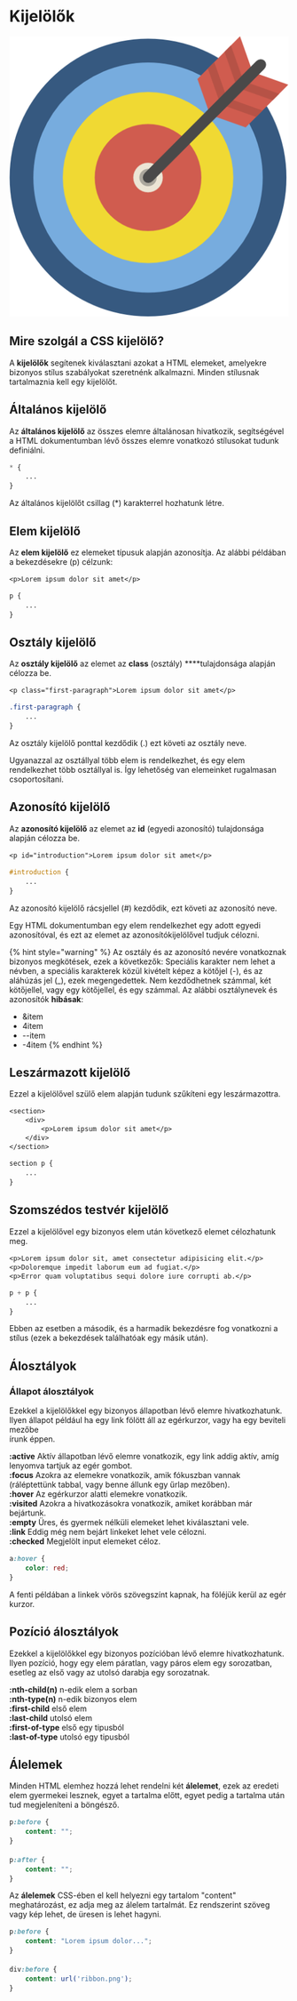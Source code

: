 # Kijelölők

![](../.gitbook/assets/selector.png)

## Mire szolgál a CSS kijelölő?

A **kijelölők** segítenek kiválasztani azokat a HTML elemeket, amelyekre bizonyos stílus szabályokat szeretnénk alkalmazni. Minden stílusnak tartalmaznia kell egy kijelölőt.

## Általános kijelölő

Az **általános kijelölő** az összes elemre általánosan hivatkozik, segítségével a HTML dokumentumban lévő összes elemre vonatkozó stílusokat tudunk definiálni.

```css
* {
    ...
}
```

Az általános kijelölőt csillag \(\*\) karakterrel hozhatunk létre.

## Elem kijelölő

Az **elem kijelölő** ez elemeket típusuk alapján azonosítja. Az alábbi példában a bekezdésekre \(p\) célzunk:

```markup
<p>Lorem ipsum dolor sit amet</p>
```

```css
p {
    ...
}
```

## Osztály kijelölő

Az **osztály kijelölő** az elemet az **class** \(osztály\) ****tulajdonsága alapján célozza be.

```markup
<p class="first-paragraph">Lorem ipsum dolor sit amet</p>
```

```css
.first-paragraph {
    ...
}
```

Az osztály kijelölő ponttal kezdődik \(.\) ezt követi az osztály neve.

Ugyanazzal az osztállyal több elem is rendelkezhet, és egy elem rendelkezhet több osztállyal is. Így lehetőség van elemeinket rugalmasan csoportosítani.

## Azonosító kijelölő

Az **azonosító kijelölő** az elemet az **id** \(egyedi azonosító\) tulajdonsága alapján célozza be.

```markup
<p id="introduction">Lorem ipsum dolor sit amet</p>
```

```css
#introduction {
    ...
}
```

Az azonosító kijelölő rácsjellel \(\#\) kezdődik, ezt követi az azonosító neve.

Egy HTML dokumentumban egy elem rendelkezhet egy adott egyedi azonosítóval, és ezt az elemet az azonosítókijelölővel tudjuk célozni.

{% hint style="warning" %}
Az osztály és az azonosító nevére vonatkoznak bizonyos megkötések, ezek a következők: Speciális karakter nem lehet a névben, a speciális karakterek közül kivételt képez a kötőjel \(-\), és az aláhúzás jel \(\_\), ezek megengedettek. Nem kezdődhetnek számmal, két kötőjellel, vagy egy kötőjellel, és egy számmal. Az alábbi osztálynevek és azonosítók **hibásak**:

* &item
* 4item
* --item
* -4item
{% endhint %}

## Leszármazott kijelölő

Ezzel a kijelölővel szülő elem alapján tudunk szűkíteni egy leszármazottra.

```markup
<section>
    <div>
        <p>Lorem ipsum dolor sit amet</p>
    </div>
</section>
```

```css
section p {
    ...
}
```

## Szomszédos testvér kijelölő

Ezzel a kijelölővel egy bizonyos elem után következő elemet célozhatunk meg.

```markup
<p>Lorem ipsum dolor sit, amet consectetur adipisicing elit.</p>
<p>Doloremque impedit laborum eum ad fugiat.</p>
<p>Error quam voluptatibus sequi dolore iure corrupti ab.</p>
```

```css
p + p {
    ...
}
```

Ebben az esetben a második, és a harmadik bekezdésre fog vonatkozni a stílus \(ezek a bekezdések találhatóak egy másik után\).

## Álosztályok

### Állapot álosztályok

Ezekkel a kijelölőkkel egy bizonyos állapotban lévő elemre hivatkozhatunk. Ilyen állapot például ha egy link fölött áll az egérkurzor, vagy ha egy beviteli mezőbe  
írunk éppen.

**:active** Aktív állapotban lévő elemre vonatkozik, egy link addig aktív, amíg lenyomva tartjuk az egér gombot.  
**:focus** Azokra az elemekre vonatkozik, amik fókuszban vannak \(ráléptettünk tabbal, vagy benne állunk egy űrlap mezőben\).  
**:hover** Az egérkurzor alatti elemekre vonatkozik.  
**:visited** Azokra a hivatkozásokra vonatkozik, amiket korábban már bejártunk.  
**:empty** Üres, és gyermek nélküli elemeket lehet kiválasztani vele.  
**:link** Eddig még nem bejárt linkeket lehet vele célozni.  
**:checked** Megjelölt input elemeket céloz.

```css
a:hover {
    color: red;
}
```

A fenti példában a linkek vörös szövegszínt kapnak, ha föléjük kerül az egér kurzor.

## Pozíció álosztályok

Ezekkel a kijelölőkkel egy bizonyos pozícióban lévő elemre hivatkozhatunk. Ilyen pozíció, hogy egy elem páratlan, vagy páros elem egy sorozatban, esetleg az első vagy az utolsó darabja egy sorozatnak.

**:nth-child\(n\)** n-edik elem a sorban  
**:nth-type\(n\)** n-edik bizonyos elem   
**:first-child** első elem  
**:last-child** utolsó elem  
**:first-of-type** első egy tipusból  
**:last-of-type** utolsó egy tipusból

## Álelemek

Minden HTML elemhez hozzá lehet rendelni két **álelemet**, ezek az eredeti elem gyermekei lesznek, egyet a tartalma előtt, egyet pedig a tartalma után tud megjeleníteni a böngésző.

```css
p:before {
    content: "";
}

p:after {
    content: "";
}
```

Az **álelemek** CSS-ében el kell helyezni egy tartalom "content" meghatározást, ez adja meg az álelem tartalmát. Ez rendszerint szöveg vagy kép lehet, de üresen is lehet hagyni.

```css
p:before {
    content: "Lorem ipsum dolor...";
}

div:before {
    content: url('ribbon.png');
}
```

